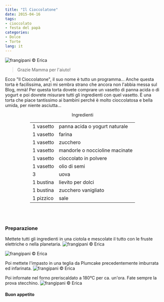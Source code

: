 ```yaml
---
title: "Il Cioccolatone"
date: 2015-04-16
tags:
- cioccolato
- festa del papà
categories:
- Dolce
- Torte
lang: it
---
```

![](../2015-04-16-il-cioccolatone/header.jpg "frangipani © Erica")

> Grazie Mamma per l'aiuto!

Ecco "Il Cioccolatone", il suo nome è tutto un programma... Anche questa torta è facilissima, anzi mi sembra strano che ancora non l'abbia messa sul Blog, mmà! Per questa torta dovete comprare un vasetto di panna acida o di yogurt e poi dovrete misurare tutti gli ingredienti con quel vasetto. È una torta che piace tantissimo ai bambini perché è molto cioccolatosa e bella umida, per niente asciutta...


<div id="wrapper" style="text-align: center">
  <div id="yourdiv" style="display: inline-block;">
    <div class="ingredients">
      <div class="ingredients-title">Ingredienti</div>
      <table>
        <tbody>
          </tr>
          <tr>
            <td>1 vasetto</td>
            <td>panna acida o yogurt naturale</td>
          </tr>
          <tr>
            <td>1 vasetto</td>
            <td>farina</td>
          </tr>
          <tr>
            <td>1 vasetto</td>
            <td>zucchero</td>
          </tr>
          <tr>
            <td>1 vasetto</td>
            <td>mandorle o noccioline macinate</td>
          </tr>
          <tr>
            <td>1 vasetto</td>
            <td>cioccolato in polvere</td>
          </tr>
          <tr>
            <td>1 vasetto</td>
            <td>olio di semi</td>
           </tr>
          <tr>
            <td>3</td>
            <td>uova</td>
          </tr>
          <tr>
            <td>1 bustina</td>
            <td>lievito per dolci</td>
          </tr>
          <tr>
            <td>1 bustina</td>
            <td>zucchero vanigliato</td>
          </tr>
          <tr>
            <td>1 pizzico</td>
            <td>sale</td>
          </tr>
        </tbody>
      </table>
      <br></br>
    </div>
  </div>
</div>


<h3>
  <font color="grey">
    <i class="fa-solid fa-gears"></i>
  </font> Preparazione
</h3>

Mettete tutti gli ingredienti in una ciotola e mescolate il tutto con le fruste elettriche o nella planetaria.
![](../2015-04-16-il-cioccolatone/vasetto.jpg "frangipani © Erica")

![](../2015-04-16-il-cioccolatone/impasto.jpg "frangipani © Erica")

Poi mettete l'impasto in una teglia da Plumcake precedentemente imburrata ed infarinata.
![](../2015-04-16-il-cioccolatone/teglia.jpg "frangipani © Erica")

Poi infornate nel forno preriscaldato a 180°C per ca. un'ora. Fate sempre la prova stecchino.
![](../2015-04-16-il-cioccolatone/risultato.jpg "frangipani © Erica")

<h4>Buon appetito
  <font color="red">
    <i class="fa-regular fa-face-smile"></i>
  </font>
</h4>

